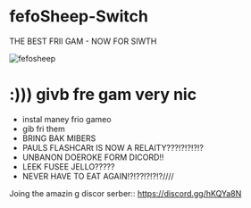# fefoSheep-Switch
THE BEST FRII GAM - NOW FOR SIWTH

![fefosheep](https://cdn.discordapp.com/attachments/341741717319581696/359360709269913601/fefosheep.png)

# :))) givb fre gam very nic
 + instal maney frio gameo
 + gib fri them
 + BRING BAK MIBERS
 + PAULS FLASHCARt IS NOW A RELAITY???!?!?!?!?
 + UNBANON DOEROKE FORM DICORD!!
 + LEEK FUSEE  JELLO?????
 + NEVER HAVE TO EAT AGAIN!?!??!?!?!?////
 
 
 
 Joing the amazin g  discor serber::  https://discord.gg/hKQYa8N
